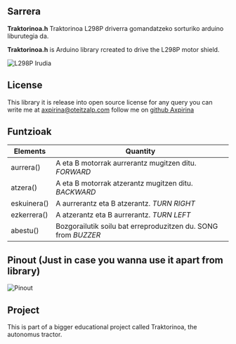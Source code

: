 ## Sarrera


**Traktorinoa.h** Traktorinoa L298P driverra gomandatzeko sorturiko arduino liburutegia da. 

**Traktorinoa.h** is Arduino library rcreated to drive the L298P motor shield.


![L298P Irudia](https://github.com/axpirina/Traktorinoa/blob/main/L298P.png "L298P")

## License

This library it is release into open source license for any query you can write me at axpirina@oteitzalp.com
 follow me on [github Axpirina ](https://www.github.com/axpirina )
 

## Funtzioak 
|Elements| Quantity | 
|---|---|
| aurrera()| A eta B motorrak aurrerantz mugitzen ditu. *FORWARD* | 
| atzera()| A eta B motorrak atzerantz mugitzen ditu. *BACKWARD* | 
| eskuinera()| A aurrerantz eta B atzerantz. *TURN RIGHT* | 
| ezkerrera()| A atzerantz eta B aurrerantz. *TURN LEFT* | 
| abestu()| Bozgorailutik soilu bat erreproduzitzen du. SONG from *BUZZER* | 


## Pinout (Just in case you wanna use it apart from library)

![Pinout](https://github.com/axpirina/Traktorinoa/blob/main/Pinout.png "Pinout")


  
## Project

This is part of a bigger educational project called Traktorinoa, the autonomus tractor. 
